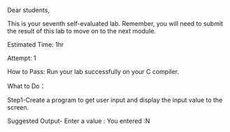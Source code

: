 Dear students,

This is your seventh self-evaluated lab. Remember, you will need to submit the result of this lab to move on to the next module. 

Estimated Time: 1hr

Attempt: 1

How to Pass: Run your lab successfully on your C compiler.

What to Do：

Step1-Create a program to get user input and display the input value to the screen.

Suggested Output-
Enter a value :
You entered :N

